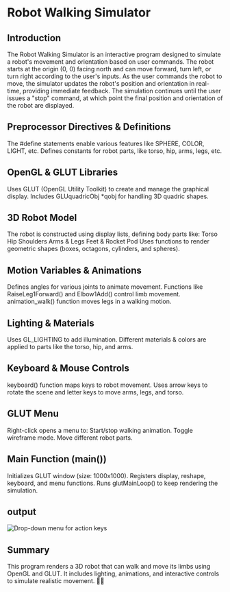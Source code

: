 # Robot Walking Simulator 

## Introduction

The Robot Walking Simulator is an interactive program designed to simulate a robot's 
movement and orientation based on user commands. The robot starts at the origin (0, 0) 
facing north and can move forward, turn left, or turn right according to the user's inputs. 
As the user commands the robot to move, the simulator updates the robot's position and 
orientation in real-time, providing immediate feedback. The simulation continues until the 
user issues a "stop" command, at which point the final position and orientation of the robot 
are displayed.

## Preprocessor Directives & Definitions

The #define statements enable various features like SPHERE, COLOR, LIGHT, etc.
Defines constants for robot parts, like torso, hip, arms, legs, etc.

## OpenGL & GLUT Libraries

Uses GLUT (OpenGL Utility Toolkit) to create and manage the graphical display.
Includes GLUquadricObj *qobj for handling 3D quadric shapes.

## 3D Robot Model

The robot is constructed using display lists, defining body parts like:
Torso
Hip
Shoulders
Arms & Legs
Feet & Rocket Pod
Uses functions to render geometric shapes (boxes, octagons, cylinders, and spheres).

## Motion Variables & Animations

Defines angles for various joints to animate movement.
Functions like RaiseLeg1Forward() and Elbow1Add() control limb movement.
animation_walk() function moves legs in a walking motion.

## Lighting & Materials

Uses GL_LIGHTING to add illumination.
Different materials & colors are applied to parts like the torso, hip, and arms.

## Keyboard & Mouse Controls

keyboard() function maps keys to robot movement.
Uses arrow keys to rotate the scene and letter keys to move arms, legs, and torso.

## GLUT Menu

Right-click opens a menu to:
Start/stop walking animation.
Toggle wireframe mode.
Move different robot parts.

## Main Function (main())

Initializes GLUT window (size: 1000x1000).
Registers display, reshape, keyboard, and menu functions.
Runs glutMainLoop() to keep rendering the simulation.

## output

![Drop-down menu for action keys](https://github.com/user-attachments/assets/204e8fe3-7e48-4111-968e-ba6d3222ad01)

## Summary

This program renders a 3D robot that can walk and move its limbs using OpenGL and GLUT. It includes lighting, animations, and interactive controls to simulate realistic movement. 🚀🤖
